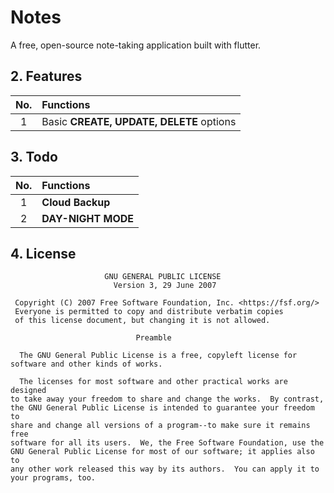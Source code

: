 # Notes

A free, open-source note-taking application built with flutter.

## 2. Features
|No.|Functions|
|:-:|:-|
|1|Basic **CREATE, UPDATE, DELETE** options  |

## 3. Todo
|No.|Functions|
|:-:|:-|
|1|**Cloud Backup**|
|2|**DAY-NIGHT MODE**|

## 4. License
```
                     GNU GENERAL PUBLIC LICENSE
                       Version 3, 29 June 2007

 Copyright (C) 2007 Free Software Foundation, Inc. <https://fsf.org/>
 Everyone is permitted to copy and distribute verbatim copies
 of this license document, but changing it is not allowed.

                            Preamble

  The GNU General Public License is a free, copyleft license for
software and other kinds of works.

  The licenses for most software and other practical works are designed
to take away your freedom to share and change the works.  By contrast,
the GNU General Public License is intended to guarantee your freedom to
share and change all versions of a program--to make sure it remains free
software for all its users.  We, the Free Software Foundation, use the
GNU General Public License for most of our software; it applies also to
any other work released this way by its authors.  You can apply it to
your programs, too.
```
